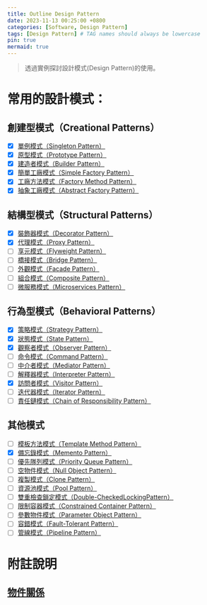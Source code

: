 ```yaml
---
title: Outline Design Pattern
date: 2023-11-13 00:25:00 +0800
categories: [Software, Design Pattern]
tags: [Design Pattern] # TAG names should always be lowercase
pin: true
mermaid: true
---
```


> 透過實例探討設計模式(Design Pattern)的使用。

# 常用的設計模式：

## 創建型模式（Creational Patterns）

- [X] [單例模式（Singleton Pattern）](/posts/Singleton-Pattern)
- [X] [原型模式（Prototype Pattern）](/posts/Prototype-Pattern)
- [X] [建造者模式（Builder Pattern）](/posts/Builder-Pattern)
- [X] [簡單工廠模式（Simple Factory Pattern）](/posts/Simple-Factory-Pattern)
- [X] [工廠方法模式（Factory Method Pattern）](/posts/Factory-Method-Pattern)
- [X] [抽象工廠模式（Abstract Factory Pattern）](/posts/Abstract-Factory-Pattern)

## 結構型模式（Structural Patterns）

- [X] [裝飾器模式（Decorator Pattern）](/posts/Decorator-Pattern)
- [X] [代理模式（Proxy Pattern）](/posts/Proxy-Pattern)
- [ ] [享元模式（Flyweight Pattern）](/posts/Flyweight-Pattern)
- [ ] [橋接模式（Bridge Pattern）](/posts/Bridge-Pattern)
- [ ] [外觀模式（Facade Pattern）](/posts/Facade-Pattern)
- [ ] [組合模式（Composite Pattern）](/posts/Composite-Pattern)
- [ ] [微服務模式（Microservices Pattern）](/posts/Microservices-Pattern)

## 行為型模式（Behavioral Patterns）

- [X] [策略模式（Strategy Pattern）](/posts/Strategy-Pattern)
- [X] [狀態模式（State Pattern）](/posts/State-Pattern)
- [X] [觀察者模式（Observer Pattern）](/posts/Observer-Pattern)
- [ ] [命令模式（Command Pattern）](/posts/Command-Pattern)
- [ ] [中介者模式（Mediator Pattern）](/posts/Mediator-Pattern)
- [ ] [解釋器模式（Interpreter Pattern）](/posts/Interpreter-Pattern)
- [X] [訪問者模式（Visitor Pattern）](/posts/Visitor-Pattern)
- [ ] [迭代器模式（Iterator Pattern）](/posts/Iterator-Pattern)
- [ ] [責任鏈模式（Chain of Responsibility Pattern）](/posts/Chain-of-Responsibility-Pattern)

## 其他模式

- [ ] [模板方法模式（Template Method Pattern）](/posts/Template-Method-Pattern)
- [X] [備忘錄模式（Memento Pattern）](/posts/Memento-Pattern)
- [ ] [優先隊列模式（Priority Queue Pattern）](/posts/Priority-Queue-Pattern)
- [ ] [空物件模式（Null Object Pattern）](/posts/Null-Object-Pattern)
- [ ] [複製模式（Clone Pattern）](/posts/Clone-Pattern)
- [ ] [資源池模式（Pool Pattern）](/posts/Pool-Pattern)
- [ ] [雙重檢查鎖定模式（Double-CheckedLockingPattern）](/posts/Double-Checked-Locking-Pattern)
- [ ] [限制容器模式（Constrained Container Pattern）](/posts/Constrained-Container-Pattern)
- [ ] [參數物件模式（Parameter Object Pattern）](/posts/Parameter-Object-Pattern)
- [ ] [容錯模式（Fault-Tolerant Pattern）](/posts/Fault-Tolerant-Pattern)
- [ ] [管線模式（Pipeline Pattern）](/posts/Pipeline-Pattern)

# 附註說明

## [物件關係](/posts/Object-Relationship)
